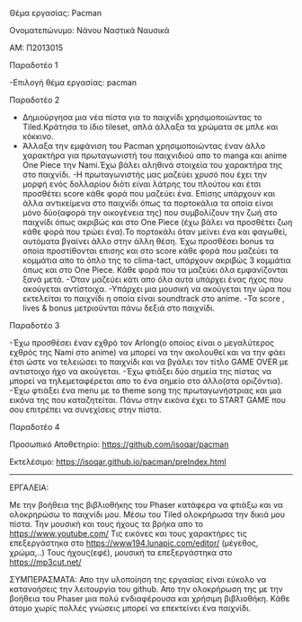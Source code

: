 Θέμα εργασίας: Pacman

Ονοματεπώνυμο: Νάνου Ναστικά Ναυσικά

ΑΜ: Π2013015


Παραδοτέο 1

-Επιλογή θέμα εργασίας: pacman

Παραδοτέο 2

- Δημιούργησα μια νέα πίστα για το παιχνίδι χρησιμοποιώντας το Tiled.Κράτησα το ίδιο tileset, απλά άλλαξα τα χρώματα σε μπλε και κόκκινο.
- Άλλαξα την εμφάνιση του Pacman χρησιμοποιώντας έναν άλλο χαρακτήρα για πρωταγωνιστή του παιχνιδιού απο το manga και anime  One Piece την Nami.Έχω βάλει αληθινά στοιχεία του χαρακτήρα της στο παιχνίδι.
-Η πρωταγωνιστής μας μαζεύει χρυσό που έχει την μορφή ενός δολλαρίου διότι είναι λάτρης του πλούτου και έτσι προσθέτει score κάθε φορά που μαζεύει ένα.
Επίσης υπάρχουν και άλλα αντικείμενα στο παιχνίδι όπως τα πορτοκάλια τα οποία είναι μόνο δύο(αφορά την οικογένεια της) που συμβολίζουν την ζωή στο παιχνίδι όπως ακριβώς και στο One Piece (έχω βάλει να προσθέτει ζωη κάθε φορά που τρώει ένα).Το πορτοκάλι όταν μείνει ένα και φαγωθεί, αυτόματα βγαίνει άλλο στην άλλη θέση.
Έχω προσθέσει bonus τα οποία προστίθονται επισης και στο score κάθε φορά που μαζεύει τα κομμάτια απο το όπλο της το clima-tact, υπάρχουν ακριβώς 3 κομμάτια όπως και στο One Piece.
Κάθε φορά που τα μαζεύει όλα εμφανίζονται ξανά μετά.
-Όταν μαζεύει κάτι απο όλα αυτα υπάρχει ένας ήχος που ακούγεται αντίστοιχα.
-Υπάρχει μια μουσική να ακούγεται την ώρα που εκτελείται το παιχνίδι η οποία είναι soundtrack στο anime.
-Τα score , lives & bonus  μετριούνται πάνω δεξιά στο παιχνίδι.

Παραδοτέο 3

-Έχω προσθέσει έναν εχθρό τον  Arlong(ο οποίος είναι ο μεγαλύτερος εχθρός της Nami στο anime) να μπορεί να την ακολουθεί και να την φάει έτσι ώστε να τελειώσει το παιχνίδι και να βγάλει τον τίτλο GAME OVER  με αντιστοιχο ήχο να ακούγεται.
 -Έχω φτιάξει δύο σημεία της πίστας να μπορεί να τηλεμεταφέρεται απο το ένα σημείο στο άλλο(στα οριζόντια).
-Έχω φτιάξει ένα menu με το  theme song της πρωταγωνήστριας  και μια εικόνα της που καταζητείται.  Πάνω στην εικόνα έχει το START GAME που σου επιτρέπει να συνεχίσεις στην πίστα.

Παραδοτέο 4

Προσωπικό Αποθετηρίο: https://github.com/isoqar/pacman

Εκτελέσιμο: https://isoqar.github.io/pacman/preIndex.html

----
ΕΡΓΑΛΕΙΑ:

Με την βοήθεια της βιβλιοθήκης του Phaser κατάφερα να φτιάξω και να ολοκρηρώσω το παιχνίδι μου.
Μέσω του Tiled ολοκρήρωσα την δικιά μου πίστα.
Την μουσική και τους ήχους τα βρήκα απο το https://www.youtube.com/
Τις εικόνες και τους χαρακτήρες τις επεξεργάστηκα στο https://www194.lunapic.com/editor/ (μέγεθος, χρώμα,..)
Τους ήχους(εφέ), μουσική τα επεξεργάστηκα στο https://mp3cut.net/ 

ΣΥΜΠΕΡΑΣΜΑΤΑ:
Απο την υλοποίηση της εργασίας είναι εύκολο να κατανοήσεις την λειτουργία του github.
Απο την ολοκρήρωση της με την βοήθεια του Phaser μια πολύ ενδιαφέρουσα και χρήσιμη βιβλιοθήκη.
Κάθε άτομο χωρίς πολλές γνώσεις μπορεί να επεκτείνει ένα παιχνίδι.
